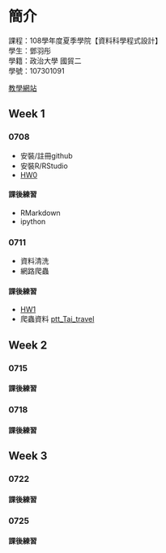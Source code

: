 ﻿# 簡介

課程：108學年度夏季學院【資料科學程式設計】  
學生：鄧羽彤  
學籍：政治大學 國貿二  
學號：107301091  
		
		
[教學網站](http://peculab.org/)
## Week 1
### 0708
* 安裝/註冊github  
* 安裝R/RStudio  
* [HW0](https://yt-deng.github.io/YT-D/Week%201/HW0)
#### 課後練習
* RMarkdown
* ipython
### 0711
* 資料清洗
* 網路爬蟲
#### 課後練習
* [HW1](https://yt-deng.github.io/YT-D/Week%201/data/DATA)
* 爬蟲資料 [ptt_Tai_travel](https://www.ptt.cc/bbs/Tai-travel/index1167.html)
## Week 2
### 0715
#### 課後練習
### 0718
#### 課後練習
## Week 3
### 0722
#### 課後練習
### 0725
#### 課後練習